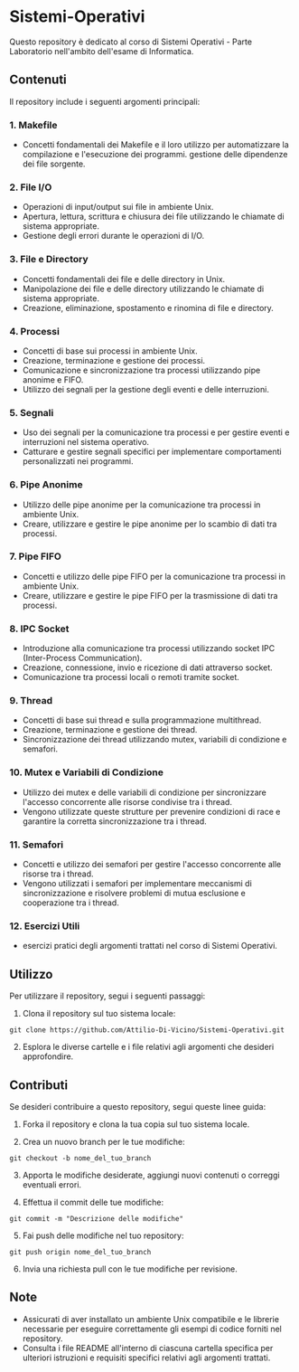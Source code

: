 # Sistemi-Operativi

Questo repository è dedicato al corso di Sistemi Operativi - Parte Laboratorio nell'ambito dell'esame di Informatica.

## Contenuti

Il repository include i seguenti argomenti principali:

### 1. Makefile

- Concetti fondamentali dei Makefile e il loro utilizzo per automatizzare la compilazione e l'esecuzione dei programmi. gestione delle dipendenze dei file sorgente.

### 2. File I/O

- Operazioni di input/output sui file in ambiente Unix.
- Apertura, lettura, scrittura e chiusura dei file utilizzando le chiamate di sistema appropriate.
- Gestione degli errori durante le operazioni di I/O.

### 3. File e Directory

- Concetti fondamentali dei file e delle directory in Unix.
- Manipolazione dei file e delle directory utilizzando le chiamate di sistema appropriate.
- Creazione, eliminazione, spostamento e rinomina di file e directory.

### 4. Processi

- Concetti di base sui processi in ambiente Unix.
- Creazione, terminazione e gestione dei processi.
- Comunicazione e sincronizzazione tra processi utilizzando pipe anonime e FIFO.
- Utilizzo dei segnali per la gestione degli eventi e delle interruzioni.

### 5. Segnali

- Uso dei segnali per la comunicazione tra processi e per gestire eventi e interruzioni nel sistema operativo.
- Catturare e gestire segnali specifici per implementare comportamenti personalizzati nei programmi.

### 6. Pipe Anonime

- Utilizzo delle pipe anonime per la comunicazione tra processi in ambiente Unix.
- Creare, utilizzare e gestire le pipe anonime per lo scambio di dati tra processi.

### 7. Pipe FIFO

- Concetti e utilizzo delle pipe FIFO per la comunicazione tra processi in ambiente Unix.
- Creare, utilizzare e gestire le pipe FIFO per la trasmissione di dati tra processi.

### 8. IPC Socket

- Introduzione alla comunicazione tra processi utilizzando socket IPC (Inter-Process Communication).
- Creazione, connessione, invio e ricezione di dati attraverso socket.
- Comunicazione tra processi locali o remoti tramite socket.

### 9. Thread

- Concetti di base sui thread e sulla programmazione multithread.
- Creazione, terminazione e gestione dei thread.
- Sincronizzazione dei thread utilizzando mutex, variabili di condizione e semafori.

### 10. Mutex e Variabili di Condizione

- Utilizzo dei mutex e delle variabili di condizione per sincronizzare l'accesso concorrente alle risorse condivise tra i thread.
- Vengono utilizzate queste strutture per prevenire condizioni di race e garantire la corretta sincronizzazione tra i thread.

### 11. Semafori

- Concetti e utilizzo dei semafori per gestire l'accesso concorrente alle risorse tra i thread.
- Vengono utilizzati i semafori per implementare meccanismi di sincronizzazione e risolvere problemi di mutua esclusione e cooperazione tra i thread.

### 12. Esercizi Utili

- esercizi pratici degli argomenti trattati nel corso di Sistemi Operativi.

## Utilizzo

Per utilizzare il repository, segui i seguenti passaggi:

1. Clona il repository sul tuo sistema locale:

```
git clone https://github.com/Attilio-Di-Vicino/Sistemi-Operativi.git
```

2. Esplora le diverse cartelle e i file relativi agli argomenti che desideri approfondire.

## Contributi

Se desideri contribuire a questo repository, segui queste linee guida:

1. Forka il repository e clona la tua copia sul tuo sistema locale.

2. Crea un nuovo branch per le tue modifiche:

```
git checkout -b nome_del_tuo_branch
```

3. Apporta le modifiche desiderate, aggiungi nuovi contenuti o correggi eventuali errori.

4. Effettua il commit delle tue modifiche:

```
git commit -m "Descrizione delle modifiche"
```

5. Fai push delle modifiche nel tuo repository:

```
git push origin nome_del_tuo_branch
```

6. Invia una richiesta pull con le tue modifiche per revisione.

## Note

- Assicurati di aver installato un ambiente Unix compatibile e le librerie necessarie per eseguire correttamente gli esempi di codice forniti nel repository.
- Consulta i file README all'interno di ciascuna cartella specifica per ulteriori istruzioni e requisiti specifici relativi agli argomenti trattati.